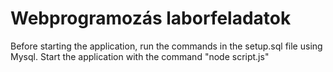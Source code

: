 # Webprogramozás laborfeladatok

Before starting the application, run the commands in the setup.sql file using Mysql.
Start the application with the command "node script.js"
